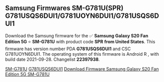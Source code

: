 <h2>Samsung Firmwares SM-G781U(SPR) G781USQS6DUI1/G781UOYN6DUI1/G781USQS6DUI1</h2>
Download the Samsung firmware for the ✅ <strong>Samsung Galaxy S20 Fan Edition 5G </strong> ⭐ <strong>SM-G781U</strong> with product code <strong>SPR</strong> <strong> from United States</strong>. This firmware has version number PDA <strong>G781USQS6DUI1</strong> and CSC G781UOYN6DUI1. The operating system of this firmware is Android R , with build date 2021-09-28. Changelist <strong>22397938</strong>.


[SM-G781U](https://samfirm.shop/samsung/model/SM-G781U)
[G781USQS6DUI1](https://samfirm.shop/samsung/pda/G781USQS6DUI1)
[Download Firmware Samsung Galaxy S20 Fan Edition 5G SM-G781U](https://samfirm.shop/samsung/firmware/461400)
